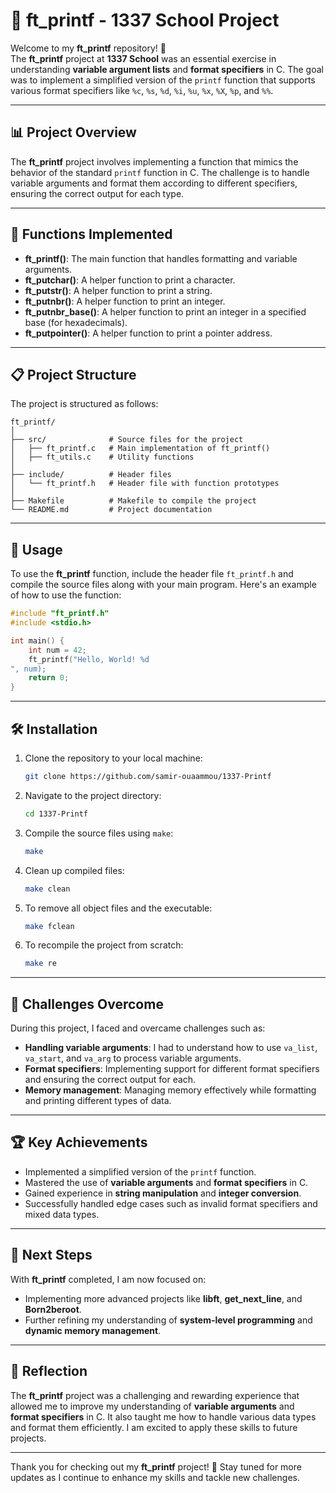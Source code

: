 
# 📝 **ft_printf - 1337 School Project**

Welcome to my **ft_printf** repository! 🚀  
The **ft_printf** project at **1337 School** was an essential exercise in understanding **variable argument lists** and **format specifiers** in C. The goal was to implement a simplified version of the `printf` function that supports various format specifiers like `%c`, `%s`, `%d`, `%i`, `%u`, `%x`, `%X`, `%p`, and `%%`.

---

## 📊 **Project Overview**

The **ft_printf** project involves implementing a function that mimics the behavior of the standard `printf` function in C. The challenge is to handle variable arguments and format them according to different specifiers, ensuring the correct output for each type.

---

## 🔧 **Functions Implemented**

- **ft_printf()**: The main function that handles formatting and variable arguments.
- **ft_putchar()**: A helper function to print a character.
- **ft_putstr()**: A helper function to print a string.
- **ft_putnbr()**: A helper function to print an integer.
- **ft_putnbr_base()**: A helper function to print an integer in a specified base (for hexadecimals).
- **ft_putpointer()**: A helper function to print a pointer address.

---

## 📋 **Project Structure**

The project is structured as follows:

```
ft_printf/
│
├── src/              # Source files for the project
│   ├── ft_printf.c   # Main implementation of ft_printf()
│   ├── ft_utils.c    # Utility functions
│
├── include/          # Header files
│   └── ft_printf.h   # Header file with function prototypes
│
├── Makefile          # Makefile to compile the project
└── README.md         # Project documentation
```

---

## 📂 **Usage**

To use the **ft_printf** function, include the header file `ft_printf.h` and compile the source files along with your main program. Here's an example of how to use the function:

```c
#include "ft_printf.h"
#include <stdio.h>

int main() {
    int num = 42;
    ft_printf("Hello, World! %d
", num);
    return 0;
}
```

---

## 🛠️ **Installation**

1. Clone the repository to your local machine:
   ```bash
   git clone https://github.com/samir-ouaammou/1337-Printf
   ```

2. Navigate to the project directory:
   ```bash
   cd 1337-Printf
   ```

3. Compile the source files using `make`:
   ```bash
   make
   ```

4. Clean up compiled files:
   ```bash
   make clean
   ```

5. To remove all object files and the executable:
   ```bash
   make fclean
   ```

6. To recompile the project from scratch:
   ```bash
   make re
   ```

---

## 🎯 **Challenges Overcome**

During this project, I faced and overcame challenges such as:
- **Handling variable arguments**: I had to understand how to use `va_list`, `va_start`, and `va_arg` to process variable arguments.
- **Format specifiers**: Implementing support for different format specifiers and ensuring the correct output for each.
- **Memory management**: Managing memory effectively while formatting and printing different types of data.

---

## 🏆 **Key Achievements**

- Implemented a simplified version of the `printf` function.
- Mastered the use of **variable arguments** and **format specifiers** in C.
- Gained experience in **string manipulation** and **integer conversion**.
- Successfully handled edge cases such as invalid format specifiers and mixed data types.

---

## 🚀 **Next Steps**

With **ft_printf** completed, I am now focused on:
- Implementing more advanced projects like **libft**, **get_next_line**, and **Born2beroot**.
- Further refining my understanding of **system-level programming** and **dynamic memory management**.

---

## 🌟 **Reflection**

The **ft_printf** project was a challenging and rewarding experience that allowed me to improve my understanding of **variable arguments** and **format specifiers** in C. It also taught me how to handle various data types and format them efficiently. I am excited to apply these skills to future projects.

---

Thank you for checking out my **ft_printf** project! 🚀 Stay tuned for more updates as I continue to enhance my skills and tackle new challenges.
